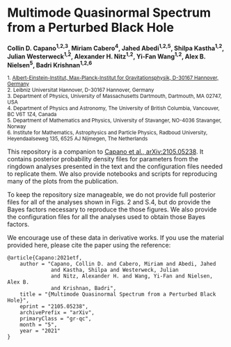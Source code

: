 # Multimode Quasinormal Spectrum from a Perturbed Black Hole

**Collin D. Capano<sup>1,2,3</sup>, Miriam Cabero<sup>4</sup>, Jahed Abedi<sup>1,2,5</sup>, Shilpa Kastha<sup>1,2</sup>, Julian Westerweck<sup>1,2</sup>, Alexander H. Nitz<sup>1,2</sup>, Yi-Fan Wang<sup>1,2</sup>, Alex B. Nielsen<sup>5</sup>, Badri Krishnan<sup>1,2,6</sup>**

<sub>1. [Albert-Einstein-Institut, Max-Planck-Institut for Gravitationsphysik, D-30167 Hannover, Germany](http://www.aei.mpg.de/obs-rel-cos)</sub><br />
<sub>2. Leibniz Universitat Hannover, D-30167 Hannover, Germany</sub><br />
<sub>3. Department of Physics, University of Massachusetts Dartmouth, Dartmouth, MA 02747, USA </sub><br />
<sub>4. Department of Physics and Astronomy, The University of British Columbia, Vancouver, BC V6T 1Z4, Canada </sub><br />
<sub>5. Department of Mathematics and Physics, University of Stavanger, NO-4036 Stavanger, Norway </sub><br />
<sub>6. Institute for Mathematics, Astrophysics and Particle Physics, Radboud University, Heyendaalseweg 135, 6525 AJ Nijmegen, The Netherlands </sub>

This repository is a companion to [Capano et al., arXiv:2105.05238](https://arxiv.org/abs/2105.05238). It contains posterior probability density files for parameters from the ringdown analyses presented in the text and the configuration files needed to replicate them. We also provide notebooks and scripts for reproducing many of the plots from the publication. 

To keep the repository size manageable, we do not provide full posterior files for all of the analyses shown in Figs. 2 and S.4, but do provide the Bayes factors necessary to reproduce the those figures. We also provide the configuration files for all the analyses used to obtain those Bayes factors.

We encourage use of these data in derivative works. If you use the material provided here, please cite the paper using the reference:
```
@article{Capano:2021etf,
    author = "Capano, Collin D. and Cabero, Miriam and Abedi, Jahed 
              and Kastha, Shilpa and Westerweck, Julian
              and Nitz, Alexander H. and Wang, Yi-Fan and Nielsen, Alex B.
              and Krishnan, Badri",
    title = "{Multimode Quasinormal Spectrum from a Perturbed Black Hole}",
    eprint = "2105.05238",
    archivePrefix = "arXiv",
    primaryClass = "gr-qc",
    month = "5",
    year = "2021"
}
```
